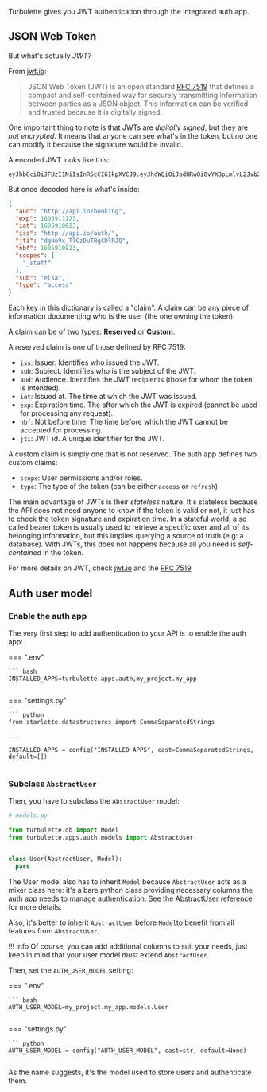 Turbulette gives you JWT authentication through the integrated auth app.

## JSON Web Token

But what's actually *JWT?*

From [jwt.io](https://jwt.io/introduction/):

> JSON Web Token (JWT) is an open standard [RFC 7519](https://tools.ietf.org/html/rfc7519) that defines a compact and self-contained way for securely transmitting information between parties as a JSON object. This information can be verified and trusted because it is digitally signed.

One important thing to note is that JWTs are *digitally signed*, but they are *not encrypted*. It means that anyone can see what's in the token,
but no one can modify it because the signature would be invalid.

A encoded JWT looks like this:

```console
eyJhbGciOiJFUzI1NiIsInR5cCI6IkpXVCJ9.eyJhdWQiOiJodHRwOi8vYXBpLmlvL2Jvb2tpbmciLCJleHAiOjE2MDU5MTExMjMsImlhdCI6MTYwNTkxMDgyMywiaXNzIjoiaHR0cDovL2FwaS5pby9hdXRoLyIsImp0aSI6ImRnTm85eF9UbEN6RHVUQmdDRGxSSlEiLCJuYmYiOjE2MDU5MTA4MjMsInNjb3BlcyI6WyJfc3RhZmYiXSwic3ViIjoiZWxzYSIsInR5cGUiOiJhY2Nlc3MifQ.9XXOqhcj_icb_vGm0AWj6VkjiEV1E8dfXK7ef9j1fZniUJ3K02lKwo5GbSQMPJYrrpr9LBy9Y94YKfTDDrJzaA
```

But once decoded here is what's inside:

```json
{
  "aud": "http://api.io/booking",
  "exp": 1605911123,
  "iat": 1605910823,
  "iss": "http://api.io/auth/",
  "jti": "dgNo9x_TlCzDuTBgCDlRJQ",
  "nbf": 1605910823,
  "scopes": [
    "_staff"
  ],
  "sub": "elsa",
  "type": "access"
}
```

Each key in this dictionary is called a "claim". A claim can be any piece of information documenting *who* is the user (the one owning the token).

A claim can be of two types: **Reserved** or **Custom**.

A reserved claim is one of those defined by RFC 7519:

- `iss`: Issuer. Identifies who issued the JWT.
- `sub`: Subject. Identifies who is the subject of the JWT.
- `aud`: Audience. Identifies the JWT recipients (those for whom the token is intended).
- `iat`: Issued at. The time at which the JWT was issued.
- `exp`: Expiration time. The after which the JWT is expired (cannot be used for processing any request).
- `nbf`: Not before time. The time before which the JWT cannot be accepted for processing.
- `jti`: JWT id. A unique identifier for the JWT.

A custom claim is simply one that is not reserved. The auth app defines two custom claims:

- `scope`: User permissions and/or roles.
- `type`: The type of the token (can be either `access` or `refresh`)

The main advantage of JWTs is their *stateless* nature. It's stateless because the API does not need anyone to know if the token is valid or not, it just has to check the token signature and expiration time. In a stateful world, a so called bearer token is usually used to retrieve a specific user and all of its belonging information, but this implies querying a source of truth (e.g: a database). With JWTs, this does not happens because all you need is *self-contained* in the token.

For more details on JWT, check [jwt.io](https://jwt.io/introduction/) and the [RFC 7519](https://tools.ietf.org/html/rfc7519)

## Auth user model

### Enable the auth app

The very first step to add authentication to your API is to enable the auth app:


=== ".env"

    ``` bash
    INSTALLED_APPS=turbulette.apps.auth,my_project.my_app
    ```

=== "settings.py"

    ``` python
    from starlette.datastructures import CommaSeparatedStrings

    ...

    INSTALLED_APPS = config("INSTALLED_APPS", cast=CommaSeparatedStrings, default=[])
    ```

### Subclass `AbstractUser`

Then, you have to subclass the `AbstractUser` model:

``` python
# models.py

from turbulette.db import Model
from turbulette.apps.auth.models import AbstractUser


class User(AbstractUser, Model):
  pass
```
The User model also has to inherit `Model` because `AbstractUser` acts as a mixer class here: it's a bare python class providing necessary columns the auth app needs to manage authentication. See the [AbstractUser](/reference/apps/auth/models/#turbulette.apps.auth.models.AbstractUser) reference for more details.

Also, it's better to inherit `AbstractUser` before `Model`to benefit from all features from `AbstractUser`.

!!! info
    Of course, you can add additional columns to suit your needs, just keep in mind that your user model *must* extend `AbstractUser`.

Then, set the `AUTH_USER_MODEL` setting:

=== ".env"

    ``` bash
    AUTH_USER_MODEL=my_project.my_app.models.User
    ```

=== "settings.py"

    ``` python
    AUTH_USER_MODEL = config("AUTH_USER_MODEL", cast=str, default=None)
    ```

As the name suggests, it's the model used to store users and authenticate them.
